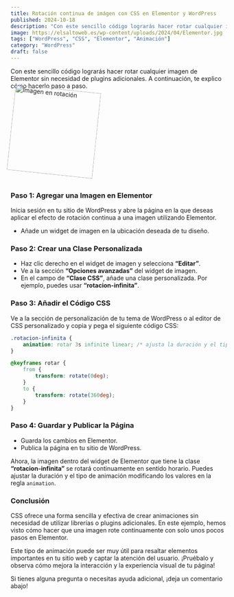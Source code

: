 ```yaml
---
title: Rotación continua de imágen con CSS en Elementor y WordPress
published: 2024-10-18
description: "Con este sencillo código lograrás hacer rotar cualquier imagen de Elementor sin necesidad de plugins adicionales."
image: https://elsaltoweb.es/wp-content/uploads/2024/04/Elementor.jpg
tags: ["WordPress", "CSS", "Elementor", "Animación"]
category: "WordPress"
draft: false
---
```


Con este sencillo código lograrás hacer rotar cualquier imagen de Elementor sin necesidad de plugins adicionales. A continuación, te explico cómo hacerlo paso a paso.

<style>
.rotacion-infinita {
    animation: rotar 3s infinite linear; /* ajusta la duración y el tipo de animación según sea necesario */
}

@keyframes rotar {
    from {
        transform: rotate(0deg);
    }
    to {
        transform: rotate(360deg);
    }
}
</style>
<div class="rotacion-infinita">
    <img src="https://elsaltoweb.es/wp-content/uploads/2024/05/rayo-1.png" alt="Imagen en rotación" width="200">
</div>

### Paso 1: Agregar una Imagen en Elementor

Inicia sesión en tu sitio de WordPress y abre la página en la que deseas aplicar el efecto de rotación continua a una imagen utilizando Elementor.

- Añade un widget de imagen en la ubicación deseada de tu diseño.

### Paso 2: Crear una Clase Personalizada

- Haz clic derecho en el widget de imagen y selecciona **“Editar”**.
- Ve a la sección **“Opciones avanzadas”** del widget de imagen.
- En el campo de **“Clase CSS”**, añade una clase personalizada. Por ejemplo, puedes usar **“rotacion-infinita”**.

### Paso 3: Añadir el Código CSS

Ve a la sección de personalización de tu tema de WordPress o al editor de CSS personalizado y copia y pega el siguiente código CSS:

```css
.rotacion-infinita {
    animation: rotar 3s infinite linear; /* ajusta la duración y el tipo de animación según sea necesario */
}

@keyframes rotar {
    from {
        transform: rotate(0deg);
    }
    to {
        transform: rotate(360deg);
    }
}
```

### Paso 4: Guardar y Publicar la Página

- Guarda los cambios en Elementor.
- Publica la página en tu sitio de WordPress.

Ahora, la imagen dentro del widget de Elementor que tiene la clase **“rotacion-infinita”** se rotará continuamente en sentido horario. Puedes ajustar la duración y el tipo de animación modificando los valores en la regla `animation`.

### Conclusión

CSS ofrece una forma sencilla y efectiva de crear animaciones sin necesidad de utilizar librerías o plugins adicionales. En este ejemplo, hemos visto cómo hacer que una imagen rote continuamente con solo unos pocos pasos en Elementor.

Este tipo de animación puede ser muy útil para resaltar elementos importantes en tu sitio web y captar la atención del usuario. ¡Pruébalo y observa cómo mejora la interacción y la experiencia visual de tu página!

Si tienes alguna pregunta o necesitas ayuda adicional, ¡deja un comentario abajo!
